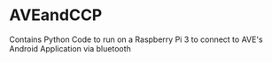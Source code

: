# AVEandCCP
Contains Python Code to run on a Raspberry Pi 3 to connect to AVE's Android Application via bluetooth
